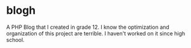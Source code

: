# blogh
A PHP Blog that I created in grade 12. 
I know the optimization and organization of this project are terrible. I haven't worked on it since high school.
